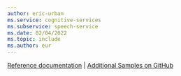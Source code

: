 ```yaml
---
author: eric-urban
ms.service: cognitive-services
ms.subservice: speech-service
ms.date: 02/04/2022
ms.topic: include
ms.author: eur
---
```


[Reference documentation](/java/api/com.microsoft.cognitiveservices.speech) | [Additional Samples on GitHub](https://aka.ms/speech/github-java)

